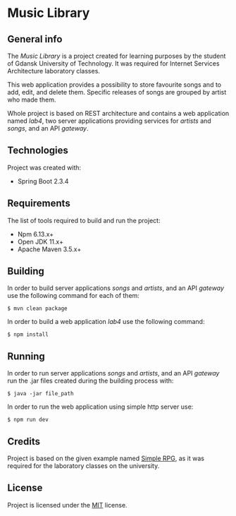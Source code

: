 # Music Library

## General info

The *Music Library* is a project created for learning purposes by the student of Gdansk University of Technology. It was required for Internet Services Architecture laboratory classes.

This web application provides a possibility to store favourite songs and to add, edit, and delete them. Specific releases of songs are grouped by artist who made them.

Whole project is based on REST architecture and contains a web application named *lab4*, two server applications providing services for *artists* and *songs*, and an API *gateway*.

## Technologies

Project was created with:
* Spring Boot 2.3.4

## Requirements

The list of tools required to build and run the project:
* Npm 6.13.x+
* Open JDK 11.x+
* Apache Maven 3.5.x+

## Building

In order to build server applications *songs* and *artists*, and an API *gateway* use the following command for each of them:

```
$ mvn clean package
```

In order to build a web application *lab4* use the following command:

```
$ npm install
```

## Running

In order to run server applications *songs* and *artists*, and an API *gateway* run the .jar files created during the building process with:

```
$ java -jar file_path
```

In order to run the web application using simple http server use:

```
$ npm run dev
```

## Credits

Project is based on the given example named [Simple RPG](https://git.pg.edu.pl/internet-services-architectures/simple-rpg), as it was required for the laboratory classes on the university.

## License

Project is licensed under the [MIT](../master/LICENSE) license.
